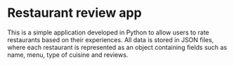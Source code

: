 <h1>Restaurant review app</h1>
  <p>This is a simple application developed in Python to allow users to rate restaurants based on their experiences. All data is stored in JSON files, where each restaurant is represented as an object containing fields such as name, menu, type of cuisine and reviews.</p>
